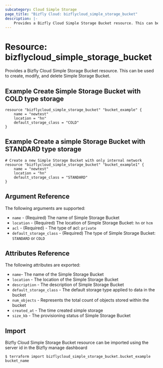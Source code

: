 ```yaml
---
subcategory: Cloud Simple Storage
page_title: "Bizfly Cloud: bizflycloud_simple_storage_bucket"
description: |-
    Provides a Bizfly Cloud Simple Storage Bucket resource. This can be used to create, modify, and delete Simple Storage Bucket.
---
```


# Resource: bizflycloud_simple_storage_bucket

Provides a Bizfly Cloud Simple Storage Bucket resource. This can be used to create,
modify, and delete Simple Storage Bucket.

## Example Create Simple Storage Bucket with COLD type storage  

```hcl
resource "bizflycloud_simple_storage_bucket" "bucket_example" {
    name = "newtest"
    location = "hn"
    default_storage_class = "COLD"
}
```

## Example Create a simple Storage Bucket with STANDARD type storage

```hcl
# Create a new Simple Storage Bucket with only internal network
resource "bizflycloud_simple_storage_bucket" "bucket_example1" {
    name = "newtest"
    location = "hn"
    default_storage_class = "STANDARD"
}
```

## Argument Reference

The following arguments are supported:

-   `name` - (Required) The name of Simple Storage Bucket
-   `location` - (Required) The location of Simple Storage Bucket: `hn` or `hcm`
-   `acl` - (Required) - The type of acl: `private`
-   `default_storage_class` - (Required) The type of Simple Storage Bucket: `STANDARD` or `COLD`

## Attributes Reference

The following attributes are exported:

-   `name`- The name of the Simple Storage Bucket
-   `location` - The location of the Simple Storage Bucket
-   `description` - The description of Simple Storage Bucket
-   `default_storage_class` - The default storage type applied to data in the bucket
-   `num_objects` - Represents the total count of objects stored within the bucket
-   `created_at` - The time created simple storage
-   `size_kb` - The provisioning status of Simple Storage Bucket

## Import

Bizfly Cloud Simple Storage Bucket resource can be imported using the server id in the Bizfly manage dashboard

```
$ terraform import bizflycloud_simple_storage_bucket.bucket_example bucket_name
```